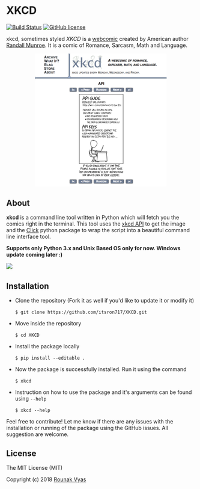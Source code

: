 # XKCD
[![Build Status](https://travis-ci.org/itsron717/XKCD.svg?branch=master)](https://travis-ci.org/itsron717/XKCD)
[![GitHub license](https://img.shields.io/github/license/Naereen/StrapDown.js.svg)](https://github.com/Naereen/StrapDown.js/blob/master/LICENSE)
<p></p>

xkcd, sometimes styled _XKCD_ is a [webcomic](https://en.wikipedia.org/wiki/Webcomic) created by American author [Randall Munroe](https://en.wikipedia.org/wiki/Randall_Munroe). It is a comic of Romance, Sarcasm, Math and Language.
<br>
<p align="center">
  <img src="assets/xkcd.png" width="350"/>
</p>


 ## About
 **xkcd** is a command line tool written in Python which will fetch you the comics right in the terminal. This tool uses the [xkcd API](https://xkcd.com/json.html) to get the image and the [Click](http://click.pocoo.org/) python package to wrap the script into a beautiful command line interface tool. 
 <p></p>
 
 **Supports only Python 3.x and Unix Based OS only for now. Windows update coming later :)**

<img src="https://media.giphy.com/media/1kI2yzft2DGTIypmwW/giphy.gif"/>

## Installation

* Clone the repository (Fork it as well if you'd like to update it or modify it)

  ```
  $ git clone https://github.com/itsron717/XKCD.git
  ```

* Move inside the repository

  ```
  $ cd XKCD
  ```

* Install the package locally

  ```
  $ pip install --editable .
  ```
* Now the package is successfully installed. Run it using the command

  ```
  $ xkcd
  ```
* Instruction on how to use the package and it's arguments can be found using ` --help ` 

  ```
  $ xkcd --help
  ```
 Feel free to contribute! Let me know if there are any issues with the installation or running of the package using the GitHub issues. All suggestion are welcome.

## License
 
The MIT License (MIT)

Copyright (c) 2018 [Rounak Vyas](https://www.linkedin.com/in/itsron143/)
